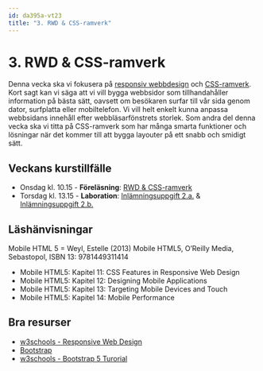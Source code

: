 ```yaml
---
id: da395a-vt23
title: "3. RWD & CSS-ramverk"
---
```


# 3. RWD & CSS-ramverk

Denna vecka ska vi fokusera på [responsiv webbdesign](https://sv.wikipedia.org/wiki/Responsiv_webbdesign) och [CSS-ramverk](https://en.wikipedia.org/wiki/CSS_framework). Kort sagt kan vi säga att vi vill bygga webbsidor som tillhandahåller information på bästa sätt, oavsett om besökaren surfar till vår sida genom dator, surfplatta eller mobiltelefon. Vi vill helt enkelt kunna anpassa webbsidans innehåll efter webbläsarfönstrets storlek. Som andra del denna vecka ska vi titta på CSS-ramverk som har många smarta funktioner och lösningar när det kommer till att bygga layouter på ett snabb och smidigt sätt.

## Veckans kurstillfälle

- Onsdag kl. 10.15 - **Föreläsning**: [RWD & CSS-ramverk](../f1/)
- Torsdag kl. 13.15 - **Laboration**: [Inlämningsuppgift 2.a.](../i1/) & [Inlämningsuppgift 2.b.](../i2/)

## Läshänvisningar

Mobile HTML 5 = Weyl, Estelle (2013) Mobile HTML5, O’Reilly Media, Sebastopol, ISBN 13: 9781449311414

- Mobile HTML5: Kapitel 11: CSS Features in Responsive Web Design
- Mobile HTML5: Kapitel 12: Designing Mobile Applications
- Mobile HTML5: Kapitel 13: Targeting Mobile Devices and Touch
- Mobile HTML5: Kapitel 14: Mobile Performance

## Bra resurser

- [w3schools - Responsive Web Design](https://www.w3schools.com/css/css_rwd_intro.asp)
- [Bootstrap](https://getbootstrap.com/)
- [w3schools - Bootstrap 5 Turorial](https://www.w3schools.com/bootstrap5/index.php)